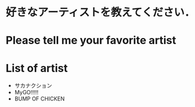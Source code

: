 # 好きなアーティストを教えてください．
# Please tell me your favorite artist 


# List of artist
- サカナクション
- MyGO!!!!!
- BUMP OF CHICKEN
